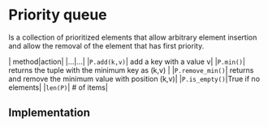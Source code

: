 #  Priority queue

Is a collection of prioritized elements that allow arbitrary element insertion 
and allow the removal of the element that has first priority.

| method|action|
|...|...|
|`P.add(k,v)`| add a key with a value v|
|`P.min()`| returns the tuple with the minimum key as (k,v) |
|`P.remove_min()`| returns and remove the minimum value with position (k,v)|
|`P.is_empty()`|True if no elements|
|`len(P)`| # of items|

## Implementation

